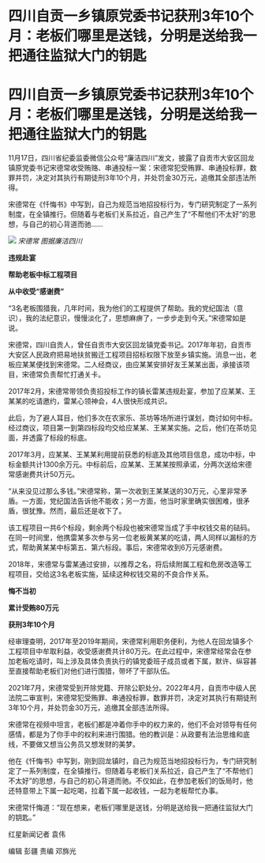 # 四川自贡一乡镇原党委书记获刑3年10个月：老板们哪里是送钱，分明是送给我一把通往监狱大门的钥匙

# 四川自贡一乡镇原党委书记获刑3年10个月：老板们哪里是送钱，分明是送给我一把通往监狱大门的钥匙

11月17日，四川省纪委监委微信公众号“廉洁四川”发文，披露了自贡市大安区回龙镇原党委书记宋德常收受贿赂、串通投标一案：宋德常犯受贿罪、串通投标罪，数罪并罚，决定对其执行有期徒刑3年10个月，并处罚金30万元，追缴其全部违法所得。

宋德常在《忏悔书》中写到，自己为规范当地招投标行为，专门研究制定了一系列制度，在全镇推行。但随着与老板们关系拉近，自己产生了“不帮他们不太好”的思想，与自己的初心背道而驰……

![](https://inews.gtimg.com/om_bt/O2b4jsuXY1BMFvgSfkDBxkAPA9kZnBA866WBnMgyXR9XIAA/1000)
_宋德常 图据廉洁四川_

**违规赴宴**

**帮助老板中标工程项目**

**从中收受“感谢费”**

“3名老板围猎我，几年时间，我为他们的工程提供了帮助。我的党纪国法（意识），我的法纪意识，慢慢淡化了，思想麻痹了，一步步走到今天。”宋德常如是说。

宋德常，四川自贡人，曾任自贡市大安区回龙镇党委书记。2017年年初，自贡市大安区人民政府把易地扶贫搬迁工程项目招标权限下放至乡镇实施。消息一出，老板应某某便找到宋德常。二人经商议，由应某某安排好友王某某出面，承接该项目，宋德常负责帮忙打通关卡。

2017年2月，宋德常带领负责招投标工作的镇长雷某违规赴宴，参加了应某某、王某某的吃请邀约，雷某心领神会，4人很快形成共识。

此后，为了避人耳目，他们多次在农家乐、茶坊等场所进行谋划，商讨如何中标。经过商议，项目第一到第四标段均交给应某某、王某某实施。之后，他们在茶坊见面，并透露了标段的标底。

2017年3月，应某某、王某某利用提前获悉的标底及其他项目信息，成功中标，中标金额共计1300余万元。中标前后，应某某、王某某按照承诺，分两次送给宋德常感谢费共计50万元。

“从来没见过那么多钱。”宋德常称，第一次收到王某某送的30万元，心里非常矛盾。一方面，党纪国法告诉他不能收；另一方面，他当时家里确实很困难，很矛盾，很犹豫。然而，最后还是收下了。

该工程项目一共6个标段，剩余两个标段也被宋德常当成了手中权钱交易的砝码。在同一时间里，他携雷某多次参与另一位老板黄某某的吃请，两人同样以漏标的方式，帮助黄某某中标第五、第六标段。事后，宋德常收到6万元感谢费。

2018年，宋德常与雷某通过安排，以推荐之名，将后续附属工程和危房改造等工程项目，交给这3名老板实施，延续这种权钱交易的不良合作关系。

**悔不当初**

**累计受贿80万元**

**获刑3年10个月**

经审理查明，2017年至2019年期间，宋德常利用职务便利，为他人在回龙镇多个工程项目中牟取利益，收受感谢费共计80万元。在此过程中，宋德常经常会在参加老板吃请时，叫上涉及具体负责执行的镇党委班子成员或者下属，默许、纵容甚至直接帮助老板们对他们进行围猎，带坏了干部队伍。

2021年7月，宋德常受到开除党籍、开除公职处分。2022年4月，自贡市中级人民法院二审宣判，宋德常犯受贿罪、串通投标罪，数罪并罚，决定对其执行有期徒刑3年10个月，并处罚金30万元，追缴其全部违法所得。

宋德常在视频中坦言，老板们都是冲着你手中的权力来的，他们不会对领导有任何感情，都是为了你手中的权利来进行围猎。他的教训是：从政要有法治思维和底线，不要做又想当公务员又想发财的美梦。

他在《忏悔书》中写到，刚到回龙镇时，自己为规范当地招投标行为，专门研究制定了一系列制度，在全镇推行。但随着与老板们关系拉近，自己产生了“不帮他们不太好”的思想，与自己的初心背道而驰。不仅如此，在参加老板们的饭局时，他还特意带上下属一起吃喝，拉着下属一起收钱，一起为老板帮忙办事。

宋德常忏悔道：“现在想来，老板们哪里是送钱，分明是送给我一把通往监狱大门的钥匙。”

红星新闻记者 袁伟

编辑 彭疆 责编 邓旆光

